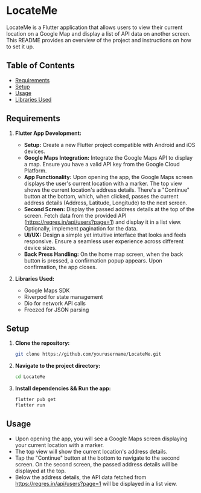 # LocateMe

LocateMe is a Flutter application that allows users to view their current location on a Google Map and display a list of API data on another screen. This README provides an overview of the project and instructions on how to set it up.

## Table of Contents
- [Requirements](#requirements)
- [Setup](#setup)
- [Usage](#usage)
- [Libraries Used](#libraries-used)


## Requirements

1. **Flutter App Development:**
   - **Setup:** Create a new Flutter project compatible with Android and iOS devices.
   - **Google Maps Integration:** Integrate the Google Maps API to display a map. Ensure you have a valid API key from the Google Cloud Platform.
   - **App Functionality:** Upon opening the app, the Google Maps screen displays the user's current location with a marker. The top view shows the current location's address details. There's a "Continue" button at the bottom, which, when clicked, passes the current address details (Address, Latitude, Longitude) to the next screen.
   - **Second Screen:** Display the passed address details at the top of the screen. Fetch data from the provided API (https://reqres.in/api/users?page=1) and display it in a list view. Optionally, implement pagination for the data.
   - **UI/UX:** Design a simple yet intuitive interface that looks and feels responsive. Ensure a seamless user experience across different device sizes.
   - **Back Press Handling:** On the home map screen, when the back button is pressed, a confirmation popup appears. Upon confirmation, the app closes.

2. **Libraries Used:**
   - Google Maps SDK
   - Riverpod for state management
   - Dio for network API calls
   - Freezed for JSON parsing

## Setup

1. **Clone the repository:**
   ```bash
   git clone https://github.com/yourusername/LocateMe.git
   ```
2. **Navigate to the project directory:**
   ```bash
   cd LocateMe
   ```
3. **Install dependencies && Run the app:**
   ```bash
   flutter pub get
   flutter run
   ```
## Usage
- Upon opening the app, you will see a Google Maps screen displaying your current location with a marker.
- The top view will show the current location's address details.
- Tap the "Continue" button at the bottom to navigate to the second screen. On the second screen, the passed address details will be displayed at the top.
- Below the address details, the API data fetched from https://reqres.in/api/users?page=1 will be displayed in a list view.
